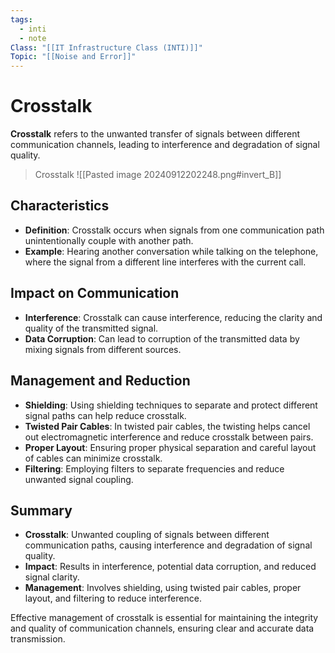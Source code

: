 ```yaml
---
tags:
  - inti
  - note
Class: "[[IT Infrastructure Class (INTI)]]"
Topic: "[[Noise and Error]]"
---
```


# Crosstalk

**Crosstalk** refers to the unwanted transfer of signals between different communication channels, leading to interference and degradation of signal quality.

> Crosstalk
> ![[Pasted image 20240912202248.png#invert_B]]

## Characteristics

- **Definition**: Crosstalk occurs when signals from one communication path unintentionally couple with another path. 
- **Example**: Hearing another conversation while talking on the telephone, where the signal from a different line interferes with the current call.

## Impact on Communication

- **Interference**: Crosstalk can cause interference, reducing the clarity and quality of the transmitted signal.
- **Data Corruption**: Can lead to corruption of the transmitted data by mixing signals from different sources.

## Management and Reduction

- **Shielding**: Using shielding techniques to separate and protect different signal paths can help reduce crosstalk.
- **Twisted Pair Cables**: In twisted pair cables, the twisting helps cancel out electromagnetic interference and reduce crosstalk between pairs.
- **Proper Layout**: Ensuring proper physical separation and careful layout of cables can minimize crosstalk.
- **Filtering**: Employing filters to separate frequencies and reduce unwanted signal coupling.

## Summary

- **Crosstalk**: Unwanted coupling of signals between different communication paths, causing interference and degradation of signal quality.
- **Impact**: Results in interference, potential data corruption, and reduced signal clarity.
- **Management**: Involves shielding, using twisted pair cables, proper layout, and filtering to reduce interference.

Effective management of crosstalk is essential for maintaining the integrity and quality of communication channels, ensuring clear and accurate data transmission.
